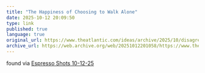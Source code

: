 ```yaml
---
title: "The Happiness of Choosing to Walk Alone"
date: 2025-10-12 20:09:50
type: link
published: true
language: true
original_url: https://www.theatlantic.com/ideas/archive/2025/10/disagreement-benefits-groupthink-emerson/684490/?gift=x1Mpnu3z6j7g5b9rt9wOHaub1KyvzvaLfMxaESVydRo
archive_url: https://web.archive.org/web/20251012201058/https://www.theatlantic.com/ideas/archive/2025/10/disagreement-benefits-groupthink-emerson/684490/?gift=x1Mpnu3z6j7g5b9rt9wOHaub1KyvzvaLfMxaESVydRo
---
```


found via [Espresso Shots 10-12-25](https://makoism.com/espresso-shots-10-12-25/)
